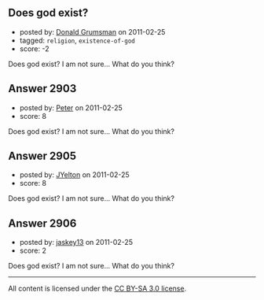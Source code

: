 ## Does god exist?

- posted by: [Donald Grumsman](https://stackexchange.com/users/-1/1150-donald-grumsman) on 2011-02-25
- tagged: `religion`, `existence-of-god`
- score: -2

Does god exist? I am not sure... What do you think? 


## Answer 2903

- posted by: [Peter](https://stackexchange.com/users/-1/168-peter) on 2011-02-25
- score: 8

Does god exist? I am not sure... What do you think? 


## Answer 2905

- posted by: [JYelton](https://stackexchange.com/users/-1/585-jyelton) on 2011-02-25
- score: 8

Does god exist? I am not sure... What do you think? 


## Answer 2906

- posted by: [jaskey13](https://stackexchange.com/users/-1/1107-jaskey13) on 2011-02-25
- score: 2

Does god exist? I am not sure... What do you think? 



---

All content is licensed under the [CC BY-SA 3.0 license](https://creativecommons.org/licenses/by-sa/3.0/).
